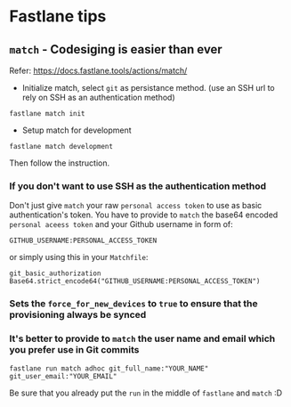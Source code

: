 # Fastlane tips

## `match` - Codesiging is easier than ever
Refer: https://docs.fastlane.tools/actions/match/

- Initialize match, select `git` as persistance method. (use an SSH url to rely on SSH as an authentication method)
```
fastlane match init
```

- Setup match for development
```
fastlane match development
```

Then follow the instruction.

### If you don't want to use SSH as the authentication method

Don't just give `match` your raw `personal access token` to use as basic authentication's token.
You have to provide to `match` the base64 encoded `personal aceess token` and your Github username in form of:
```
GITHUB_USERNAME:PERSONAL_ACCESS_TOKEN
```
or simply using this in your `Matchfile`:
```
git_basic_authorization Base64.strict_encode64("GITHUB_USERNAME:PERSONAL_ACCESS_TOKEN")
```

### Sets the `force_for_new_devices` to `true` to ensure that the provisioning always be synced

### It's better to provide to `match` the user name and email which you prefer use in Git commits
```
fastlane run match adhoc git_full_name:"YOUR_NAME" git_user_email:"YOUR_EMAIL"
```
Be sure that you already put the `run` in the middle of `fastlane` and `match` :D 
